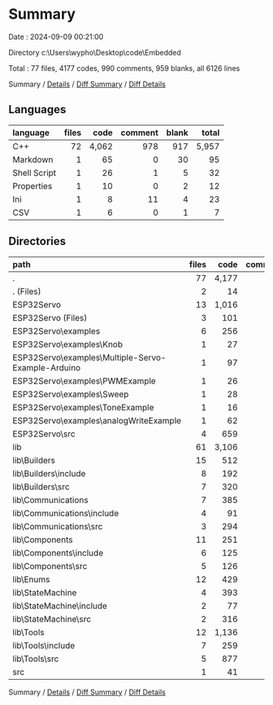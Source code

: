 # Summary

Date : 2024-09-09 00:21:00

Directory c:\\Users\\wypho\\Desktop\\code\\Embedded

Total : 77 files,  4177 codes, 990 comments, 959 blanks, all 6126 lines

Summary / [Details](details.md) / [Diff Summary](diff.md) / [Diff Details](diff-details.md)

## Languages
| language | files | code | comment | blank | total |
| :--- | ---: | ---: | ---: | ---: | ---: |
| C++ | 72 | 4,062 | 978 | 917 | 5,957 |
| Markdown | 1 | 65 | 0 | 30 | 95 |
| Shell Script | 1 | 26 | 1 | 5 | 32 |
| Properties | 1 | 10 | 0 | 2 | 12 |
| Ini | 1 | 8 | 11 | 4 | 23 |
| CSV | 1 | 6 | 0 | 1 | 7 |

## Directories
| path | files | code | comment | blank | total |
| :--- | ---: | ---: | ---: | ---: | ---: |
| . | 77 | 4,177 | 990 | 959 | 6,126 |
| . (Files) | 2 | 14 | 11 | 5 | 30 |
| ESP32Servo | 13 | 1,016 | 420 | 185 | 1,621 |
| ESP32Servo (Files) | 3 | 101 | 1 | 37 | 139 |
| ESP32Servo\\examples | 6 | 256 | 181 | 46 | 483 |
| ESP32Servo\\examples\\Knob | 1 | 27 | 51 | 8 | 86 |
| ESP32Servo\\examples\\Multiple-Servo-Example-Arduino | 1 | 97 | 49 | 17 | 163 |
| ESP32Servo\\examples\\PWMExample | 1 | 26 | 8 | 3 | 37 |
| ESP32Servo\\examples\\Sweep | 1 | 28 | 47 | 8 | 83 |
| ESP32Servo\\examples\\ToneExample | 1 | 16 | 5 | 5 | 26 |
| ESP32Servo\\examples\\analogWriteExample | 1 | 62 | 21 | 5 | 88 |
| ESP32Servo\\src | 4 | 659 | 238 | 102 | 999 |
| lib | 61 | 3,106 | 550 | 754 | 4,410 |
| lib\\Builders | 15 | 512 | 110 | 153 | 775 |
| lib\\Builders\\include | 8 | 192 | 68 | 76 | 336 |
| lib\\Builders\\src | 7 | 320 | 42 | 77 | 439 |
| lib\\Communications | 7 | 385 | 61 | 105 | 551 |
| lib\\Communications\\include | 4 | 91 | 30 | 42 | 163 |
| lib\\Communications\\src | 3 | 294 | 31 | 63 | 388 |
| lib\\Components | 11 | 251 | 119 | 100 | 470 |
| lib\\Components\\include | 6 | 125 | 89 | 68 | 282 |
| lib\\Components\\src | 5 | 126 | 30 | 32 | 188 |
| lib\\Enums | 12 | 429 | 60 | 76 | 565 |
| lib\\StateMachine | 4 | 393 | 36 | 65 | 494 |
| lib\\StateMachine\\include | 2 | 77 | 16 | 31 | 124 |
| lib\\StateMachine\\src | 2 | 316 | 20 | 34 | 370 |
| lib\\Tools | 12 | 1,136 | 164 | 255 | 1,555 |
| lib\\Tools\\include | 7 | 259 | 88 | 76 | 423 |
| lib\\Tools\\src | 5 | 877 | 76 | 179 | 1,132 |
| src | 1 | 41 | 9 | 15 | 65 |

Summary / [Details](details.md) / [Diff Summary](diff.md) / [Diff Details](diff-details.md)